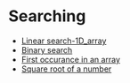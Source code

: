 # Searching
- [Linear search-1D_array](lectures/1.LinearSearch-1D_array.pdf)
- [Binary search](lectures/2.BinarySearch.pdf)
- [First occurance in an array](lectures/3.FirstOccurance-SquareRoot.pdf)
- [Square root of a number](lectures/3.FirstOccurance-SquareRoot.pdf)

